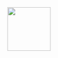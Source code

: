 <div id="header" align="center">
  <img src="https://media.giphy.com/media/M9gbBd9nbDrOTu1Mqx" width="100"/>
</div>
